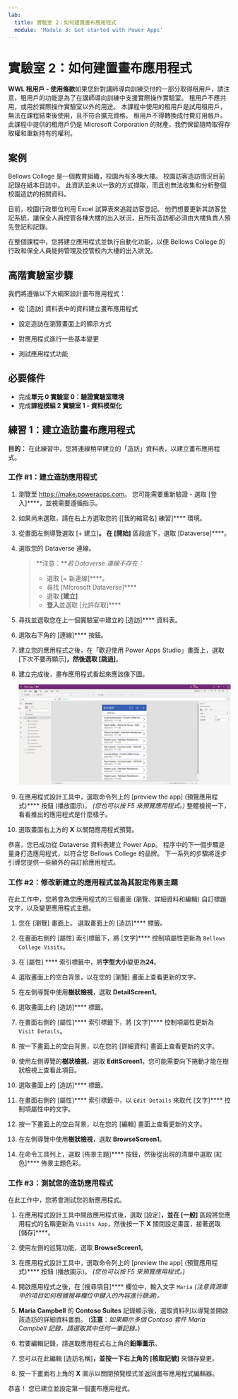 ```yaml
---
lab:
  title: 實驗室 2：如何建置畫布應用程式
  module: 'Module 3: Get started with Power Apps'
---
```


# 實驗室 2：如何建置畫布應用程式

**WWL 租用戶 - 使用條款**如果您針對講師導向訓練交付的一部分取得租用戶，請注意，租用戶的功能是為了在講師導向訓練中支援實際操作實驗室。 租用戶不應共用，或用於實際操作實驗室以外的用途。 本課程中使用的租用戶是試用租用戶，無法在課程結束後使用，且不符合擴充資格。 租用戶不得轉換成付費訂用帳戶。 此課程中提供的租用戶仍是 Microsoft Corporation 的財產，我們保留隨時取得存取權和重新持有的權利。 

## 案例

Bellows College 是一個教育組織，校園內有多棟大樓。 校園訪客造訪情況目前記錄在紙本日誌中。 此資訊並未以一致的方式擷取，而且也無法收集和分析整個校園造訪的相關資料。

目前，校園行政單位利用 Excel 試算表來追蹤訪客登記。 他們想要更新其訪客登記系統，讓保全人員控管各棟大樓的出入狀況，且所有造訪都必須由大樓負責人預先登記和記錄。

在整個課程中，您將建立應用程式並執行自動化功能，以便 Bellows College 的行政和保全人員能夠管理及控管校內大樓的出入狀況。


## 高階實驗室步驟

我們將遵循以下大綱來設計畫布應用程式：

- 從 [造訪] 資料表中的資料建立畫布應用程式

- 設定造訪在瀏覽畫面上的顯示方式

- 對應用程式進行一些基本變更

- 測試應用程式功能

## 必要條件

- 完成**單元 0 實驗室 0：驗證實驗室環境**
- 完成**課程模組 2 實驗室 1 - 資料模型化**


## 練習 1：建立造訪畫布應用程式

**目的：** 在此練習中，您將連線稍早建立的「造訪」資料表，以建立畫布應用程式。


### 工作 \#1：建立造訪應用程式

1.  瀏覽至 <https://make.powerapps.com>。 您可能需要重新驗證 - 選取 [登入]****，並視需要遵循指示。

2.  如果尚未選取，請在右上方選取您的 [[我的縮寫名] 練習]**** 環境。

3.  從畫面左側導覽選取 [+ 建立]****。 在 [開始]**** 區段底下，選取 [Dataverse]****。

4.  選取您的 Dataverse 連線。

    > **注意：***若 Dataverse 連線不存在：*
    > - 選取 [+ 新連線]****。
    > - 尋找 [Microsoft Dataverse]****
    > - 選取 **[建立]**
    > - **登入**並選取 [允許存取]****

5.  尋找並選取您在上一個實驗室中建立的 [造訪]**** 資料表。

6.  選取右下角的 [連線]**** 按鈕。

7.  建立您的應用程式之後，在「歡迎使用 Power Apps Studio」畫面上，選取 [下次不要再顯示]****，然後選取 [跳過]****。

8.  建立完成後，畫布應用程式看起來應該像下圖。

    ![從造訪資料建立的畫布應用程式。](media/2-canvas-app-from-data.png)

9.  在應用程式設計工具中，選取命令列上的 [preview the app] (預覽應用程式)**** 按鈕 (播放圖示)。 *(您也可以按 F5 來預覽應用程式。)* 整體檢視一下，看看推出的應用程式是什麼樣子。

10. 選取畫面右上方的 **X** 以關閉應用程式預覽。

恭喜，您已成功從 Dataverse 資料表建立 Power App。 程序中的下一個步驟是量身打造應用程式，以符合您 Bellows College 的品牌。 下一系列的步驟將逐步引導您提供一些額外的自訂給應用程式。


### 工作 \#2：修改新建立的應用程式並為其設定佈景主題

在此工作中，您將會為您應用程式的三個畫面 (瀏覽、詳細資料和編輯) 自訂標題文字，以及變更應用程式主題。 

1.  您在 [瀏覽] 畫面上。 選取畫面上的 [造訪]**** 標籤。

1.  在畫面右側的 [屬性] 索引標籤下，將 [文字]**** 控制項屬性更新為 `Bellows College Visits`。

1.  在 [屬性] **** 索引標籤中，將**字型大小**變更為**24**。 

1.  選取畫面上的空白背景，以在您的 [瀏覽] 畫面上查看更新的文字。 

1.  在左側導覽中使用**樹狀檢視**，選取 **DetailScreen1**。 

1.  選取畫面上的 [造訪]**** 標籤。

1.  在畫面右側的 [屬性]**** 索引標籤下，將 [文字]**** 控制項屬性更新為 `Visit Details`。

1.  按一下畫面上的空白背景，以在您的 [詳細資料] 畫面上查看更新的文字。

1.  使用左側導覽的**樹狀檢視**，選取 **EditScreen1**，您可能需要向下捲動才能在樹狀檢視上查看此項目。

1.  選取畫面上的 [造訪]**** 標籤。

1.  在畫面右側的 [屬性]**** 索引標籤中，以 `Edit Details` 來取代 [文字]**** 控制項屬性中的文字。

1.  按一下畫面上的空白背景，以在您的 [編輯] 畫面上查看更新的文字。

1.  在左側導覽中使用**樹狀檢視**，選取 **BrowseScreen1**。

1.  在命令工具列上，選取 [佈景主題]**** 按鈕，然後從出現的清單中選取 [紅色]**** 佈景主題色彩。


### 工作 \#3：測試您的造訪應用程式

在此工作中，您將會測試您的新應用程式。

1.  在應用程式設計工具中開啟應用程式後，選取 [設定]****，並在 [一般]**** 區段將您應用程式的名稱更新為 `Visits App`，然後按一下 **X** 關閉設定畫面，接著選取 [儲存]****。

2.  使用左側的巡覽功能，選取 **BrowseScreen1**。

3.  在應用程式設計工具中，選取命令列上的 [preview the app] (預覽應用程式)**** 按鈕 (播放圖示)。 *(您也可以按 F5 來預覽應用程式。)*

4.  開啟應用程式之後，在 [搜尋項目]**** 欄位中，輸入文字 `Maria`
     *(注意資源庫中的項目如何根據搜尋欄位中鍵入的內容進行篩選)。*

5.  **Maria Campbell** 的 **Contoso Suites** 記錄顯示後，選取資料列以導覽並開啟該造訪的詳細資料畫面。 (**注意**：*如果顯示多個 Contoso 套件 Maria Campbell 記錄，請選取其中任何一筆記錄。*)

6.  若要編輯記錄，請選取應用程式右上角的**鉛筆圖示**。

7.  您可以在此編輯 [造訪名稱]****，並按一下右上角的 [核取記號]**** 來儲存變更。

8.  按一下畫面右上角的 **X** 圖示以關閉預覽模式並返回畫布應用程式編輯器。

恭喜！ 您已建立並設定第一個畫布應用程式。

